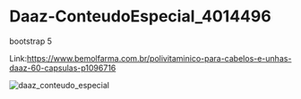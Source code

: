 # Daaz-ConteudoEspecial_4014496
bootstrap 5 

Link:https://www.bemolfarma.com.br/polivitaminico-para-cabelos-e-unhas-daaz-60-capsulas-p1096716

![daaz_conteudo_especial](https://github.com/fabricio-hunt/Daaz-ConteudoEspecial_4014496/assets/87333479/d83b2ffa-06ff-4ae8-b7ae-ef539f9264b6)

